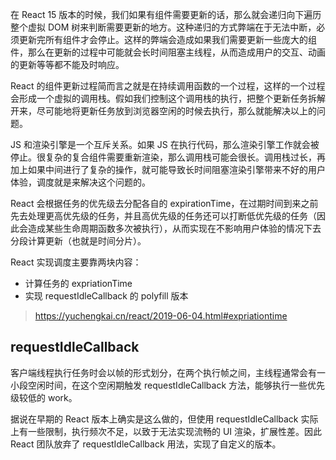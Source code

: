 在 React 15 版本的时候，我们如果有组件需要更新的话，那么就会递归向下遍历整个虚拟 DOM 树来判断需要更新的地方。这种递归的方式弊端在于无法中断，必须更新完所有组件才会停止。这样的弊端会造成如果我们需要更新一些庞大的组件，那么在更新的过程中可能就会长时间阻塞主线程，从而造成用户的交互、动画的更新等等都不能及时响应。

React 的组件更新过程简而言之就是在持续调用函数的一个过程，这样的一个过程会形成一个虚拟的调用栈。假如我们控制这个调用栈的执行，把整个更新任务拆解开来，尽可能地将更新任务放到浏览器空闲的时候去执行，那么就能解决以上的问题。

JS 和渲染引擎是一个互斥关系。如果 JS 在执行代码，那么渲染引擎工作就会被停止。很复杂的复合组件需要重新渲染，那么调用栈可能会很长。调用栈过长，再加上如果中间进行了复杂的操作，就可能导致长时间阻塞渲染引擎带来不好的用户体验，调度就是来解决这个问题的。

React 会根据任务的优先级去分配各自的 expirationTime，在过期时间到来之前先去处理更高优先级的任务，并且高优先级的任务还可以打断低优先级的任务（因此会造成某些生命周期函数多次被执行），从而实现在不影响用户体验的情况下去分段计算更新（也就是时间分片）。

React 实现调度主要靠两块内容：

- 计算任务的 expriationTime
- 实现 requestIdleCallback 的 polyfill 版本

> https://yuchengkai.cn/react/2019-06-04.html#expriationtime

## requestIdleCallback

客户端线程执行任务时会以帧的形式划分，在两个执行帧之间，主线程通常会有一小段空闲时间，在这个空闲期触发 requestIdleCallback 方法，能够执行一些优先级较低的 work。

据说在早期的 React 版本上确实是这么做的，但使用 requestIdleCallback 实际上有一些限制，执行频次不足，以致于无法实现流畅的 UI 渲染，扩展性差。因此 React 团队放弃了 requestIdleCallback 用法，实现了自定义的版本。
